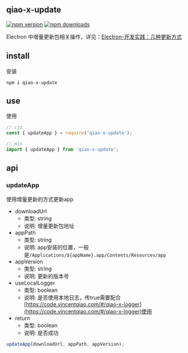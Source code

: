 ## qiao-x-update

[![npm version](https://img.shields.io/npm/v/qiao-x-update.svg?style=flat-square)](https://www.npmjs.org/package/qiao-x-update)
[![npm downloads](https://img.shields.io/npm/dm/qiao-x-update.svg?style=flat-square)](https://npm-stat.com/charts.html?package=qiao-x-update)

Electron 中增量更新包相关操作，详见：[Electron-开发实践：几种更新方式](https://blog.insistime.com/electron-update)

## install

安装

```shell
npm i qiao-x-update
```

## use

使用

```javascript
// cjs
const { updateApp } = require('qiao-x-update');

// mjs
import { updateApp } from 'qiao-x-update';
```

## api

### updateApp

使用增量更新的方式更新app

- downloadUrl
  - 类型: string
  - 说明: 增量更新包地址
- appPath
  - 类型: string
  - 说明: app安装的位置，一般是`/Applications/${appName}.app/Contents/Resources/app`
- appVersion
  - 类型: string
  - 说明: 更新的版本号
- useLocalLogger
  - 类型: boolean
  - 说明: 是否使用本地日志，传true需要配合[https://code.vincentqiao.com/#/qiao-x-logger](https://code.vincentqiao.com/#/qiao-x-logger)使用
- return
  - 类型: boolean
  - 说明: 是否成功

```javascript
updateApp(downloadUrl, appPath, appVersion);
```

